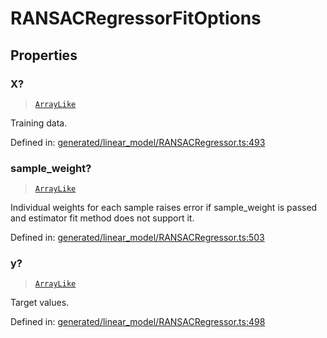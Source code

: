 # RANSACRegressorFitOptions

## Properties

### X?

> [`ArrayLike`](../types/ArrayLike.md)

Training data.

Defined in:  [generated/linear\_model/RANSACRegressor.ts:493](https://github.com/transitive-bullshit/scikit-learn-ts/blob/122b3c0/packages/sklearn/src/generated/linear_model/RANSACRegressor.ts#L493)

### sample\_weight?

> [`ArrayLike`](../types/ArrayLike.md)

Individual weights for each sample raises error if sample\_weight is passed and estimator fit method does not support it.

Defined in:  [generated/linear\_model/RANSACRegressor.ts:503](https://github.com/transitive-bullshit/scikit-learn-ts/blob/122b3c0/packages/sklearn/src/generated/linear_model/RANSACRegressor.ts#L503)

### y?

> [`ArrayLike`](../types/ArrayLike.md)

Target values.

Defined in:  [generated/linear\_model/RANSACRegressor.ts:498](https://github.com/transitive-bullshit/scikit-learn-ts/blob/122b3c0/packages/sklearn/src/generated/linear_model/RANSACRegressor.ts#L498)
